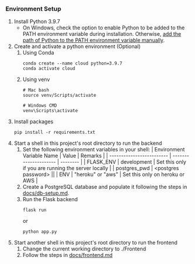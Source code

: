 ### Environment Setup
1. Install Python 3.9.7
    - On Windows, check the option to enable Python to be added to the PATH environment variable during installation. Otherwise, [add the path of Python to the PATH environment variable manually](https://www.architectryan.com/2018/08/31/how-to-change-environment-variables-on-windows-10/).
1. Create and activate a python environment (Optional)
    1. Using Conda
        ```
        conda create --name cloud python=3.9.7
        conda activate cloud
        ```
    1. Using venv
        ```
        # Mac bash
        source venv/Scripts/activate

        # Windows CMD
        venv\Scripts\activate
        ```
1. Install packages
    ```
    pip install -r requirements.txt
    ```
1. Start a shell in this project's root directory to run the backend
    1. Set the following environment variables in your shell:
        | Environment Variable Name | Value                 | Remarks |
        | ------------------------- | --------------------- | -------- |
        | FLASK_ENV                 | development           | Set this only if you are running the server locally |
        | postgres_pwd              | \<postgres password>  ||
        | ENV                       | "heroku" or "aws"     | Set this only on heroku or AWS |
    1. Create a PostgreSQL database and populate it following the steps in [docs/db-setup.md](docs/db-setup.md).
    1. Run the Flask backend
        ```
        flask run
        ```
        or
        ```
        python app.py
        ```
1. Start another shell in this project's root directory to run the frontend
    1. Change the current working directory to ./Frontend
    1. Follow the steps in [docs/frontend.md](docs/frontend.md)

